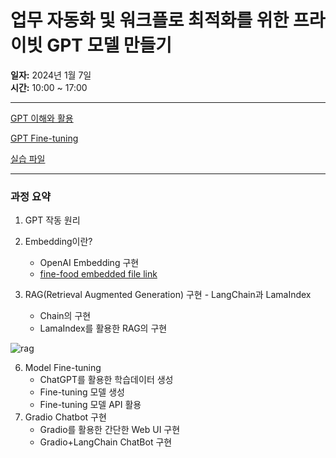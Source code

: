 # 업무 자동화 및 워크플로 최적화를 위한 프라이빗 GPT 모델 만들기

**일자:** 2024년 1월 7일  
**시간:** 10:00 ~ 17:00


---
[GPT 이해와 활용](https://drive.google.com/file/d/1aZWJWzVbjG5ycR0Wol8SLdNuzbzYDqO5/view?usp=sharing)

[GPT Fine-tuning](https://drive.google.com/file/d/1kNHGPUOIlkvwoKl0PQUXqSoBLeCHCcGQ/view?usp=sharing)

[실습 파일](https://docs.google.com/spreadsheets/d/1sJ4X03A_DrBCC24zp_sqiQW17qhVoiOQVr5ScEmhfEo/edit?usp=sharing)

---
### 과정 요약
1. GPT 작동 원리
2. Embedding이란?
    - OpenAI Embedding 구현
    - [fine-food embedded file link](https://drive.google.com/file/d/1jfmC2bkgmsjC56xlOeNyrIOytxPMJP6R/view?usp=sharing)

4. RAG(Retrieval Augmented Generation) 구현 - LangChain과 LamaIndex
    - Chain의 구현
    - LamaIndex를 활용한 RAG의 구현

![rag](https://github.com/JSJeong-me/GPT-Finetuning/assets/54794815/b5ffaf7f-79eb-49d1-a61a-927f6387ae2e)


6. Model Fine-tuning
    - ChatGPT를 활용한 학습데이터 생성
    - Fine-tuning 모델 생성
    - Fine-tuning 모델 API 활용
7. Gradio Chatbot 구현
    - Gradio를 활용한 간단한 Web UI 구현
    - Gradio+LangChain ChatBot 구현

